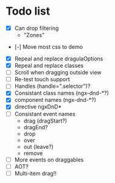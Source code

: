 # Todo list

- [x] Can drop filtering
    - "Zones"
- [-] Move most css to demo
- [x] Repeal and replace dragulaOptions
- [x] Repeal and replace classes
- [ ] Scroll when dragging outside view
- [ ] Re-test touch support
- [ ] Handles (handle=".selector")?
- [x] Consistant class names (ngx-dnd-*?)
- [x] component names (ngx-dnd-*?)
- [x] directive ngxDnD*
- [ ] Consistant event names
    - drag (dragStart?)
    - dragEnd?
    - drop
    - over
    - out (leave?)
    - remove
- [ ] More events on draggables
- [ ] AOT?
- [ ] Multi-item drag!!
